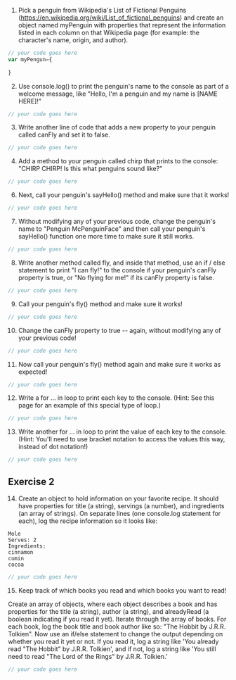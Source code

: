 1. Pick a penguin from Wikipedia's List of Fictional Penguins (https://en.wikipedia.org/wiki/List_of_fictional_penguins) and create an object named myPenguin with properties that represent the information listed in each column on that Wikipedia page (for example: the character's name, origin, and author).

```js
// your code goes here
var myPengun={
    
}
```

2. Use console.log() to print the penguin's name to the console as part of a welcome message, like "Hello, I'm a penguin and my name is [NAME HERE]!"

```js
// your code goes here
```

3. Write another line of code that adds a new property to your penguin called canFly and set it to false.

```js
// your code goes here
```

4. Add a method to your penguin called chirp that prints to the console: "CHIRP CHIRP! Is this what penguins sound like?"

```js
// your code goes here
```

6. Next, call your penguin's sayHello() method and make sure that it works!

```js
// your code goes here
```

7. Without modifying any of your previous code, change the penguin's name to "Penguin McPenguinFace" and then call your penguin's sayHello() function one more time to make sure it still works.

```js
// your code goes here
```

8. Write another method called fly, and inside that method, use an if / else statement to print "I can fly!" to the console if your penguin's canFly property is true, or "No flying for me!" if its canFly property is false.

```js
// your code goes here
```

9. Call your penguin's fly() method and make sure it works!

```js
// your code goes here
```

10. Change the canFly property to true -- again, without modifying any of your previous code!

```js
// your code goes here
```

11. Now call your penguin's fly() method again and make sure it works as expected!

```js
// your code goes here
```

12. Write a for ... in loop to print each key to the console. (Hint: See this page for an example of this special type of loop.)

```js
// your code goes here
```

13. Write another for ... in loop to print the value of each key to the console. (Hint: You'll need to use bracket notation to access the values this way, instead of dot notation!)

```js
// your code goes here
```

## Exercise 2
 14. Create an object to hold information on your favorite recipe. It should have properties for title (a string), servings (a number), and ingredients (an array of strings).
 On separate lines (one console.log statement for each), log the recipe information so it looks like:
 ```
 Mole
 Serves: 2
 Ingredients:
 cinnamon
 cumin
 cocoa
```

```js
// your code goes here
```

 15. Keep track of which books you read and which books you want to read!

 Create an array of objects, where each object describes a book and has properties for the title (a string), author (a string), and alreadyRead (a boolean indicating if you read it yet).
 Iterate through the array of books. For each book, log the book title and book author like so: "The Hobbit by J.R.R. Tolkien".
 Now use an if/else statement to change the output depending on whether you read it yet or not. If you read it, log a string like 'You already read "The Hobbit" by J.R.R. Tolkien', and if not, log a string like 'You still need to read "The Lord of the Rings" by J.R.R. Tolkien.'

 ```js
// your code goes here
```
